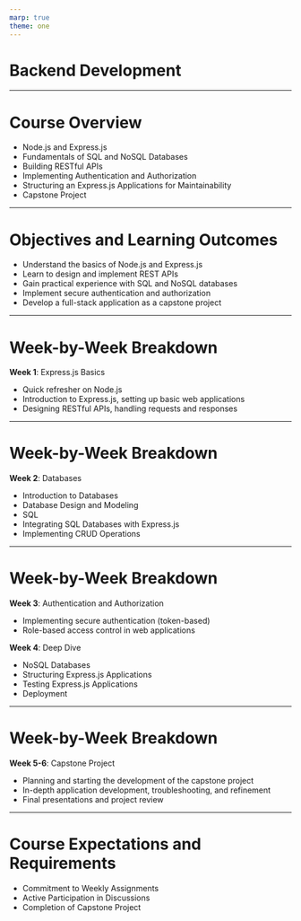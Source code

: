 ```yaml
---
marp: true
theme: one
---
```


# Backend Development

---

# Course Overview

- Node.js and Express.js
- Fundamentals of SQL and NoSQL Databases
- Building RESTful APIs
- Implementing Authentication and Authorization
- Structuring an Express.js Applications for Maintainability
- Capstone Project

---

# Objectives and Learning Outcomes

- Understand the basics of Node.js and Express.js
- Learn to design and implement REST APIs
- Gain practical experience with SQL and NoSQL databases
- Implement secure authentication and authorization
- Develop a full-stack application as a capstone project

---

# Week-by-Week Breakdown

**Week 1**: Express.js Basics

- Quick refresher on Node.js
- Introduction to Express.js, setting up basic web applications
- Designing RESTful APIs, handling requests and responses

---

# Week-by-Week Breakdown

**Week 2**: Databases

- Introduction to Databases
- Database Design and Modeling
- SQL
- Integrating SQL Databases with Express.js
- Implementing CRUD Operations

---

# Week-by-Week Breakdown

**Week 3**: Authentication and Authorization

- Implementing secure authentication (token-based)
- Role-based access control in web applications

**Week 4**: Deep Dive

- NoSQL Databases
- Structuring Express.js Applications
- Testing Express.js Applications
- Deployment

---

# Week-by-Week Breakdown

**Week 5-6**: Capstone Project

- Planning and starting the development of the capstone project
- In-depth application development, troubleshooting, and refinement
- Final presentations and project review

---

# Course Expectations and Requirements

- Commitment to Weekly Assignments
- Active Participation in Discussions
- Completion of Capstone Project
